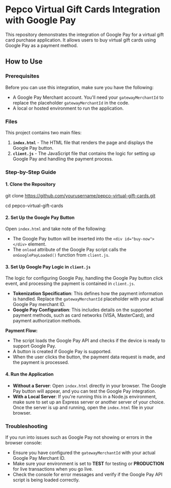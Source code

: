 # Pepco Virtual Gift Cards Integration with Google Pay

This repository demonstrates the integration of Google Pay for a virtual gift card purchase application. It allows users to buy virtual gift cards using Google Pay as a payment method.

## How to Use

### Prerequisites

Before you can use this integration, make sure you have the following:

- A Google Pay Merchant account. You'll need your `gatewayMerchantId` to replace the placeholder `gatewayMerchantId` in the code.
- A local or hosted environment to run the application.

### Files

This project contains two main files:

1. **`index.html`** - The HTML file that renders the page and displays the Google Pay button.
2. **`client.js`** - The JavaScript file that contains the logic for setting up Google Pay and handling the payment process.

### Step-by-Step Guide

#### 1. Clone the Repository

git clone https://github.com/yourusername/pepco-virtual-gift-cards.git

cd pepco-virtual-gift-cards



#### 2. Set Up the Google Pay Button

Open `index.html` and take note of the following:

- The Google Pay button will be inserted into the `<div id="buy-now"></div>` element.
- The `onload` attribute of the Google Pay script calls the `onGooglePayLoaded()` function from `client.js`.

#### 3. Set Up Google Pay Logic in `client.js`

The logic for configuring Google Pay, handling the Google Pay button click event, and processing the payment is contained in `client.js`.

- **Tokenization Specification**: This defines how the payment information is handled. Replace the `gatewayMerchantId` placeholder with your actual Google Pay merchant ID.
- **Google Pay Configuration**: This includes details on the supported payment methods, such as card networks (VISA, MasterCard), and payment authorization methods.

**Payment Flow:**

- The script loads the Google Pay API and checks if the device is ready to support Google Pay.
- A button is created if Google Pay is supported.
- When the user clicks the button, the payment data request is made, and the payment is processed.

#### 4. Run the Application

- **Without a Server**: Open `index.html` directly in your browser. The Google Pay button will appear, and you can test the Google Pay integration.
- **With a Local Server**: If you're running this in a Node.js environment, make sure to set up an Express server or another server of your choice. Once the server is up and running, open the `index.html` file in your browser.

### Troubleshooting

If you run into issues such as Google Pay not showing or errors in the browser console:

- Ensure you have configured the `gatewayMerchantId` with your actual Google Pay Merchant ID.
- Make sure your environment is set to **TEST** for testing or **PRODUCTION** for live transactions when you go live.
- Check the console for error messages and verify if the Google Pay API script is being loaded correctly.

